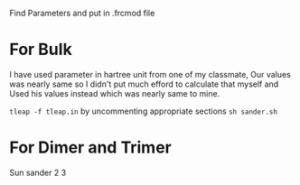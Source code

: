 
Find Parameters and put in .frcmod file

# For Bulk
I have used parameter in hartree unit from one of my classmate, Our values was nearly same
so I didn't put much efford to calculate that myself and Used his values instead which was nearly same to mine.

`tleap -f tleap.in`
by uncommenting appropriate sections
`sh sander.sh`

# For Dimer and Trimer

Sun sander
2
3
